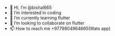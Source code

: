 - 👋 Hi, I’m @bishal665
- 👀 I’m interested in coding
- 🌱 I’m currently learning flutter
- 💞️ I’m looking to collaborate on flutter
- 📫 How to reach me +9779804964665(Wats app)

<!---
bishal665/bishal665 is a ✨ special ✨ repository because its `README.md` (this file) appears on your GitHub profile.
You can click the Preview link to take a look at your changes.
--->
